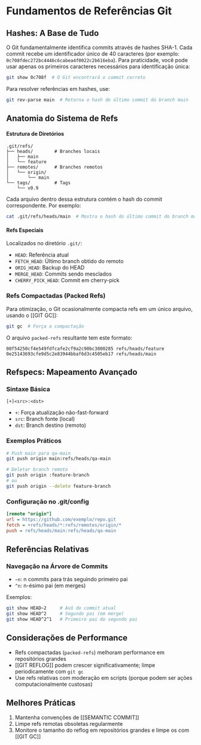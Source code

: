 # Fundamentos de Referências Git

## Hashes: A Base de Tudo
O Git fundamentalmente identifica commits através de hashes SHA-1. Cada commit recebe um identificador único de 40 caracteres (por exemplo: `0c708fdec272bc4446c6cabea4f0022c2b616eba`). Para praticidade, você pode usar apenas os primeiros caracteres necessários para identificação única:

```bash
git show 0c708f  # O Git encontrará o commit correto
```

Para resolver referências em hashes, use:
```bash
git rev-parse main  # Retorna o hash do último commit do branch main
```

## Anatomia do Sistema de Refs

#### Estrutura de Diretórios
```
.git/refs/
├── heads/        # Branches locais
│   ├── main
│   └── feature
├── remotes/      # Branches remotos
│   └── origin/
│       └── main
└── tags/         # Tags
    └── v0.9
```

Cada arquivo dentro dessa estrutura contém o hash do commit correspondente. Por exemplo:
```bash
cat .git/refs/heads/main  # Mostra o hash do último commit do branch main
```

#### Refs Especiais
Localizados no diretório `.git/`:
- `HEAD`: Referência atual
- `FETCH_HEAD`: Último branch obtido do remoto
- `ORIG_HEAD`: Backup do HEAD
- `MERGE_HEAD`: Commits sendo mesclados
- `CHERRY_PICK_HEAD`: Commit em cherry-pick

### Refs Compactadas (Packed Refs)

Para otimização, o Git ocasionalmente compacta refs em um único arquivo, usando o [[GIT GC]]:
```bash
git gc  # Força a compactação
```

O arquivo `packed-refs` resultante tem este formato:
```
00f54250cf4e549fdfcafe2cf9a2c90bc3800285 refs/heads/feature
0e25143693cfe9d5c2e83944bbaf6d3c4505eb17 refs/heads/main
```

## Refspecs: Mapeamento Avançado

### Sintaxe Básica
```
[+]<src>:<dst>
```
- `+`: Força atualização não-fast-forward
- `src`: Branch fonte (local)
- `dst`: Branch destino (remoto)

### Exemplos Práticos
```bash
# Push main para qa-main
git push origin main:refs/heads/qa-main

# Deletar branch remoto
git push origin :feature-branch
# ou
git push origin --delete feature-branch
```

### Configuração no .git/config
```ini
[remote "origin"]
url = https://github.com/exemplo/repo.git
fetch = +refs/heads/*:refs/remotes/origin/*
push = refs/heads/main:refs/heads/qa-main
```

## Referências Relativas

### Navegação na Árvore de Commits
- `~n`: n commits para trás seguindo primeiro pai
- `^n`: n-ésimo pai (em merges)

Exemplos:
```bash
git show HEAD~2     # Avô do commit atual
git show HEAD^2     # Segundo pai (em merge)
git show HEAD^2^1   # Primeiro pai do segundo pai
```


## Considerações de Performance

- Refs compactadas (`packed-refs`) melhoram performance em repositórios grandes
- [[GIT REFLOG]] podem crescer significativamente; limpe periodicamente com `git gc`
- Use refs relativas com moderação em scripts (porque podem ser ações computacionalmente custosas)

## Melhores Práticas

1. Mantenha convenções de [[SEMANTIC COMMIT]]
2. Limpe refs remotas obsoletas regularmente
3. Monitore o tamanho do reflog em repositórios grandes e limpe os com [[GIT GC]]

